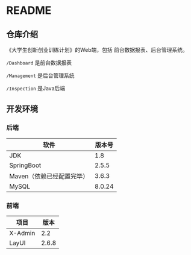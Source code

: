 # README

## 仓库介绍

《大学生创新创业训练计划》的Web端，包括 前台数据报表、后台管理系统。

`/Dashboard` 是前台数据报表

`/Management` 是后台管理系统

`/Inspection` 是Java后端



## 开发环境

### 后端

| 软件                      | 版本号 |
| ------------------------- | ------ |
| JDK                       | 1.8    |
| SpringBoot                | 2.5.5  |
| Maven（依赖已经配置完毕） | 3.6.3  |
| MySQL                     | 8.0.24 |



### 前端

| 项目    | 版本  |
| ------- | ----- |
| X-Admin | 2.2   |
| LayUI   | 2.6.8 |

